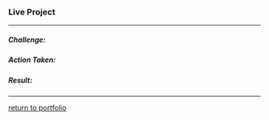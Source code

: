 ### Live Project
***
##### Challenge:


##### Action Taken:


##### Result:


***
[return to portfolio](https://github.com/joshlaplante/portfolio-for-JoshLaPlante)
